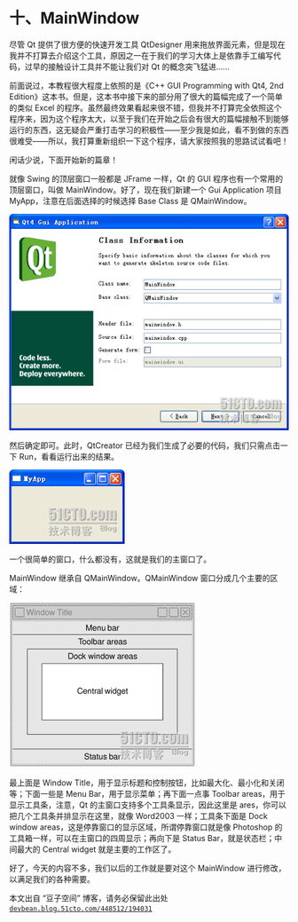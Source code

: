 # 十、MainWindow

尽管 Qt 提供了很方便的快速开发工具 QtDesigner 用来拖放界面元素，但是现在我并不打算去介绍这个工具，原因之一在于我们的学习大体上是依靠手工编写代码，过早的接触设计工具并不能让我们对 Qt 的概念突飞猛进……

前面说过，本教程很大程度上依照的是《C++ GUI Programming with Qt4, 2nd Edition》这本书。但是，这本书中接下来的部分用了很大的篇幅完成了一个简单的类似 Excel 的程序。虽然最终效果看起来很不错，但我并不打算完全依照这个程序来，因为这个程序太大，以至于我们在开始之后会有很大的篇幅接触不到能够运行的东西，这无疑会严重打击学习的积极性——至少我是如此，看不到做的东西很难受——所以，我打算重新组织一下这个程序，请大家按照我的思路试试看吧！

闲话少说，下面开始新的篇章！

就像 Swing 的顶层窗口一般都是 JFrame 一样，Qt 的 GUI 程序也有一个常用的顶层窗口，叫做 MainWindow。好了，现在我们新建一个 Gui Application 项目 MyApp，注意在后面选择的时候选择 Base Class 是 QMainWindow。

![](img/15.png)

然后确定即可。此时，QtCreator 已经为我们生成了必要的代码，我们只需点击一下 Run，看看运行出来的结果。

![](img/16.png)

一个很简单的窗口，什么都没有，这就是我们的主窗口了。

MainWindow 继承自 QMainWindow。QMainWindow 窗口分成几个主要的区域：

![](img/17.png)

最上面是 Window Title，用于显示标题和控制按钮，比如最大化、最小化和关闭等；下面一些是 Menu Bar，用于显示菜单；再下面一点事 Toolbar areas，用于显示工具条，注意，Qt 的主窗口支持多个工具条显示，因此这里是 ares，你可以把几个工具条并排显示在这里，就像 Word2003 一样；工具条下面是 Dock window areas，这是停靠窗口的显示区域，所谓停靠窗口就是像 Photoshop 的工具箱一样，可以在主窗口的四周显示；再向下是 Status Bar，就是状态栏；中间最大的 Central widget 就是主要的工作区了。

好了，今天的内容不多，我们以后的工作就是要对这个 MainWindow 进行修改，以满足我们的各种需要。

本文出自 “豆子空间” 博客，请务必保留此出处 [`devbean.blog.51cto.com/448512/194031`](http://devbean.blog.51cto.com/448512/194031)